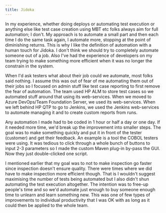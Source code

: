 ```yaml
---
title: Jidoka
---
```


In my experience, whether doing deploys or automating test execution or anything else like test case creation using MBT etc folks always aim for full automation; I don't. 
My approach is to automate a small part and then each time I do the same task again, I automate more, stopping at the point of diminishing returns.
This is why I like the definition of automation with a human touch for Jidoka. I don't think we should try to completely automate someone out of a job.
Also I've had the experience of developers on my team trying to make something more efficient when it was no longer the constrain in the system.

When I'd ask testers what about their job could we automate, most folks said nothing. 
I assume this was out of fear of me automating them out of their jobs so I focused on admin stuff like test case reporting to first remove the fear of automation.
The team used HP ALM to store test cases so we automated stuff around that using its web-services. 
When we moved to Azure DevOps/Team Foundation Server, we used its web-services. 
When we left behind HP QTP to go to Jenkins, we used the Jenkins web-services to automate managing it and to create custom reports from runs. 

Any automation I made had to be coded in 1 hour or half a day or one day. 
If it needed more time, we'd break up the improvement into smaller steps. 
The goal was to make something quickly and put it in front of the tester (customer) and get their feedback. 
An example is a tool the COBOL testers were using. 
It was tedious to click through a whole bunch of buttons to input 2-3 parameters so I made the custom Maven plug-in by-pass the GUI. 
Now they just double-clicked one script.

I mentioned earlier that my goal was to not to make inspection go faster since inspection doesn't ensure quality.
There were times where we did have to make inspection more efficient though. 
That is I wouldn't suggest maximising the number of tests being automated but I also didn't shun automating the test execution altogether. 
The intention was to free-up people's time and so we'd automate just enough to buy someone enough time to unlearn and learn something new.
This was one of few types of improvements to individual productivity that I was OK with as long as it could then be applied to the whole team.
